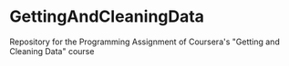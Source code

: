 GettingAndCleaningData
======================

Repository for the Programming Assignment of Coursera's "Getting and Cleaning Data" course
